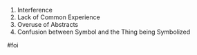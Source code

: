 1. Interference
2. Lack of Common Experience
3. Overuse of Abstracts
4. Confusion between Symbol and the Thing being Symbolized
 
#foi

